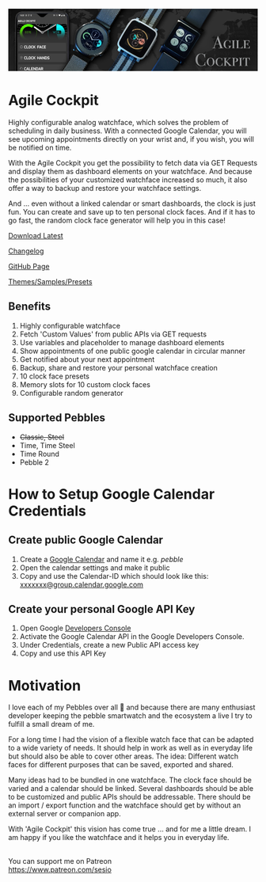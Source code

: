 ![header](assets/header_1000_250.jpg)

# Agile Cockpit

Highly configurable analog watchface, which solves the problem of scheduling in daily business. 
With a connected Google Calendar, you will see upcoming appointments directly on your wrist and, if you wish, you will be notified on time.

With the Agile Cockpit you get the possibility to fetch data via GET Requests and display them as dashboard elements on your watchface.
And because the possibilities of your customized watchface increased so much, it also offer a way to backup and restore your watchface settings.

And ... even without a linked calendar or smart dashboards, the clock is just fun. You can create and save up to ten personal clock faces. 
And if it has to go fast, the random clock face generator will help you in this case!


[Download Latest](https://github.com/derivat3/pebble-watchface-agile-cockpit/releases/download/v1.2/watch-face-agile-cockpit_v1-2.pbw)

[Changelog](CHANGELOG.md)

[GitHub Page](https://derivat3.github.io/pebble-watchface-agile-cockpit/)

[Themes/Samples/Presets](https://derivat3.github.io/pebble-watchface-agile-cockpit/themes/)

## Benefits
1. Highly configurable watchface
1. Fetch 'Custom Values' from public APIs via GET requests
1. Use variables and placeholder to manage dashboard elements
1. Show appointments of one public google calendar in circular manner
1. Get notified about your next appointment
1. Backup, share and restore your personal watchface creation
1. 10 clock face presets
1. Memory slots for 10 custom clock faces
1. Configurable random generator

## Supported Pebbles
- ~~Classic, Steel~~
- Time, Time Steel
- Time Round
- Pebble 2

# How to Setup Google Calendar Credentials

## Create public Google Calendar
1. Create a [Google Calendar](https://calendar.google.com/calendar) and 
   name it e.g. *pebble*
1. Open the calendar settings and make it public
1. Copy and use the Calendar-ID which should look like this:  
   xxxxxxx@group.calendar.google.com

## Create your personal Google API Key
1. Open Google [Developers Console](https://console.developers.google.com/)
1. Activate the Google Calendar API in the Google Developers Console.
1. Under Credentials, create a new Public API access key
1. Copy and use this API Key



# Motivation

I love each of my Pebbles over all 🙂 and because there are many enthusiast developer keeping the pebble smartwatch and the ecosystem a live I try to fulfill a small dream of me.

For a long time I had the vision of a flexible watch face that can be adapted to a wide variety of needs. It should help in work as well as in everyday life but should also be able to cover other areas. The idea: Different watch faces for different purposes that can be saved, exported and shared.

Many ideas had to be bundled in one watchface.
The clock face should be varied and a calendar should be linked. Several dashboards should be able to be customized and public APIs should be addressable. There should be an import / export function and the watchface should get by without an external server or companion app.

With 'Agile Cockpit' this vision has come true ... and for me a little dream. I am happy if you like the watchface and it helps you in everyday life.

<br>You can support me on Patreon<br>
https://www.patreon.com/sesio
